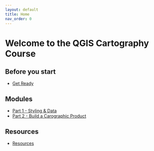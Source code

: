 ```yaml
---
layout: default
title: Home
nav_order: 0
---
```

# Welcome to the QGIS Cartography Course

## Before you start
- [Get Ready](get-ready.md)

## Modules

- [Part 1 - Styling & Data](part1-styling-data.md)
- [Part 2 - Build a Carographic Product](part2-build-map.md)

## Resources
- [Resources](resources.md)
